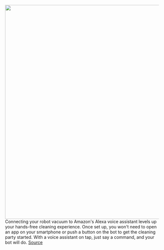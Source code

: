 <img src='https://cdn.vox-cdn.com/thumbor/w5624f1fKIYHiXfR-tkOCOd28Mo=/0x0:2048x1536/1200x800/filters:focal(861x605:1187x931)/cdn.vox-cdn.com/uploads/chorus_image/image/70589382/Roomba_j7__Alexa.0.jpg' width='700px' /><br/>
Connecting your robot vacuum to Amazon's Alexa voice assistant levels up your hands-free cleaning experience. Once set up, you won't need to open an app on your smartphone or push a button on the bot to get the cleaning party started. With a voice assistant on tap, just say a command, and your bot will do.
<a href='https://www.theverge.com/22961597/robot-vacuum-connect-control-amazon-alexa-assistant-roomba-roborock-how-to'> Source <a/>